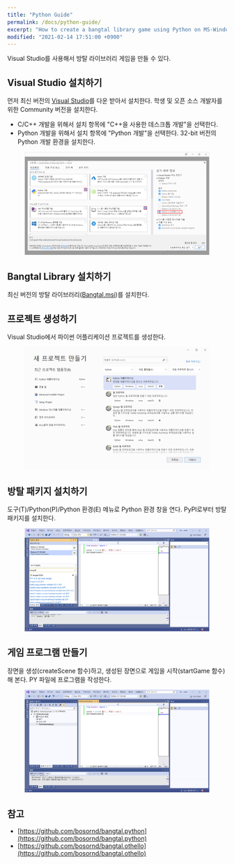 ```yaml
---
title: "Python Guide"
permalink: /docs/python-guide/
excerpt: "How to create a bangtal library game using Python on MS-Windows."
modified: "2021-02-14 17:51:00 +0900"
---
```

Visual Studio를 사용해서 방탈 라이브러리 게임을 만들 수 있다.

## Visual Studio 설치하기
먼저 최신 버전의 [Visual Studio](https://visualstudio.microsoft.com/ko/downloads/)를 다운 받아서 설치한다. 학생 및 오픈 소스 개발자를 위한 Community 버전을 설치한다.
- C/C++ 개발을 위해서 설치 항목에 "C++을 사용한 데스크톱 개발"을 선택한다.
- Python 개발을 위해서 설치 항목에 "Python 개발"을 선택한다. 32-bit 버전의 Python 개발 환경을 설치한다.

<figure>
  <img src="/images/visual_studio_install.png" alt="Visual Studio Installer Options">
</figure>

## Bangtal Library 설치하기
최신 버전의 방탈 라이브러리([Bangtal.msi](https://github.com/bosornd/bangtal/releases))를 설치한다.

## 프로젝트 생성하기
Visual Studio에서 파이썬 어플리케이션 프로젝트를 생성한다.
<figure>
  <img src="/images/python_create_project.png" alt="파이썬 프로젝트 생성하기">
</figure>

## 방탈 패키지 설치하기
도구(T)/Python(P)/Python 환경(E) 메뉴로 Python 환경 창을 연다. PyPI로부터 방탈 패키지를 설치한다.

<figure>
  <img src="/images/python_install_bangtal.png" alt="방탈 패키지 설치하기">
</figure>

## 게임 프로그램 만들기
장면을 생성(createScene 함수)하고, 생성된 장면으로 게임을 시작(startGame 함수)해 본다.
PY 파일에 프로그램을 작성한다.

<figure>
  <img src="/images/python_program.png" alt="게임 프로그램 만들기">
</figure>

## 참고
- [https://github.com/bosornd/bangtal.python](https://github.com/bosornd/bangtal.python)
- [https://github.com/bosornd/bangtal.othello](https://github.com/bosornd/bangtal.othello)
